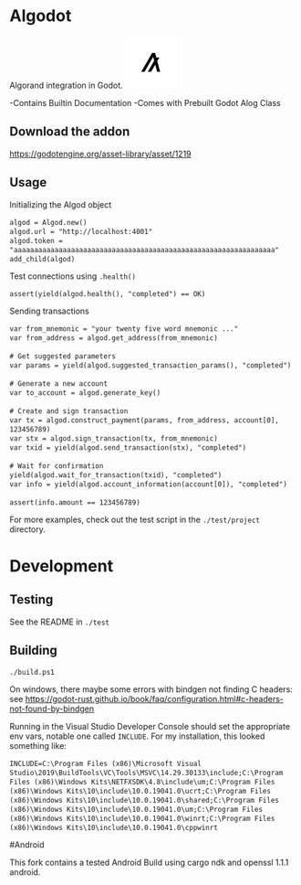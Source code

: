 # Algodot
Algorand integration in Godot.
![Screenshot](https://github.com/Sam2much96/algodot/blob/master/test/project/addons/algodot/icon.png)







-Contains Builtin Documentation
-Comes with Prebuilt Godot Alog Class

## Download the addon

https://godotengine.org/asset-library/asset/1219

## Usage

Initializing the Algod object

```gdscript
algod = Algod.new()
algod.url = "http://localhost:4001"
algod.token = "aaaaaaaaaaaaaaaaaaaaaaaaaaaaaaaaaaaaaaaaaaaaaaaaaaaaaaaaaaaaaaaa"
add_child(algod)
```

Test connections using `.health()`

```gdscript
assert(yield(algod.health(), "completed") == OK)
```

Sending transactions

```gdscript
var from_mnemonic = "your twenty five word mnemonic ..."
var from_address = algod.get_address(from_mnemonic)

# Get suggested parameters
var params = yield(algod.suggested_transaction_params(), "completed")

# Generate a new account
var to_account = algod.generate_key()

# Create and sign transaction
var tx = algod.construct_payment(params, from_address, account[0], 123456789)
var stx = algod.sign_transaction(tx, from_mnemonic)
var txid = yield(algod.send_transaction(stx), "completed")

# Wait for confirmation
yield(algod.wait_for_transaction(txid), "completed")
var info = yield(algod.account_information(account[0]), "completed")

assert(info.amount == 123456789)
```
	
For more examples, check out the test script in the `./test/project` directory.

# Development

## Testing

See the README in `./test`

## Building

```
./build.ps1
```

On windows, there maybe some errors with bindgen not finding C headers: see https://godot-rust.github.io/book/faq/configuration.html#c-headers-not-found-by-bindgen

Running in the Visual Studio Developer Console should set the appropriate env vars, notable one called `INCLUDE`. For my installation, this looked something like: 

```
INCLUDE=C:\Program Files (x86)\Microsoft Visual Studio\2019\BuildTools\VC\Tools\MSVC\14.29.30133\include;C:\Program Files (x86)\Windows Kits\NETFXSDK\4.8\include\um;C:\Program Files (x86)\Windows Kits\10\include\10.0.19041.0\ucrt;C:\Program Files (x86)\Windows Kits\10\include\10.0.19041.0\shared;C:\Program Files (x86)\Windows Kits\10\include\10.0.19041.0\um;C:\Program Files (x86)\Windows Kits\10\include\10.0.19041.0\winrt;C:\Program Files (x86)\Windows Kits\10\include\10.0.19041.0\cppwinrt
```

#Android

This fork contains a tested Android Build using cargo ndk and  openssl 1.1.1 android. 
